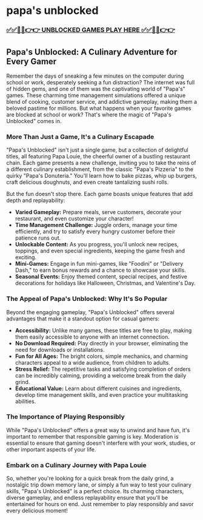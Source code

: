 # papa's unblocked

### [✅✅🔴🔴👉👉 UNBLOCKED GAMES PLAY HERE ✅✅🔴🔴👉👉](https://topstoryindia.com)

## Papa's Unblocked: A Culinary Adventure for Every Gamer

Remember the days of sneaking a few minutes on the computer during school or work, desperately seeking a fun distraction? The internet was full of hidden gems, and one of them was the captivating world of "Papa's" games. These charming time management simulations offered a unique blend of cooking, customer service, and addictive gameplay, making them a beloved pastime for millions. But what happens when your favorite games are blocked at school or work? That's where the magic of "Papa's Unblocked" comes in.

### More Than Just a Game, It's a Culinary Escapade

"Papa's Unblocked" isn't just a single game, but a collection of delightful titles, all featuring Papa Louie, the cheerful owner of a bustling restaurant chain. Each game presents a new challenge, inviting you to take the reins of a different culinary establishment, from the classic "Papa's Pizzeria" to the quirky "Papa's Donuteria." You'll learn how to bake pizzas, whip up burgers, craft delicious doughnuts, and even create tantalizing sushi rolls.

But the fun doesn't stop there. Each game boasts unique features that add depth and replayability:

* **Varied Gameplay:** Prepare meals, serve customers, decorate your restaurant, and even customize your character! 
* **Time Management Challenge:**  Juggle orders, manage your time efficiently, and try to satisfy every hungry customer before their patience runs out.
* **Unlockable Content:**  As you progress, you'll unlock new recipes, toppings, and even special ingredients, keeping the game fresh and exciting.
* **Mini-Games:**  Engage in fun mini-games, like "Foodini" or "Delivery Dash," to earn bonus rewards and a chance to showcase your skills.
* **Seasonal Events:**  Enjoy themed content, special recipes, and festive decorations for holidays like Halloween, Christmas, and Valentine's Day.

###  The Appeal of Papa's Unblocked: Why It's So Popular

Beyond the engaging gameplay, "Papa's Unblocked" offers several advantages that make it a standout option for casual gamers:

* **Accessibility:**  Unlike many games, these titles are free to play, making them easily accessible to anyone with an internet connection. 
* **No Download Required:** Play directly in your browser, eliminating the need for downloads or installations.
* **Fun for All Ages:** The bright colors, simple mechanics, and charming characters appeal to a wide audience, from children to adults.
* **Stress Relief:** The repetitive tasks and satisfying completion of orders can be incredibly calming, providing a welcome break from the daily grind.
* **Educational Value:**  Learn about different cuisines and ingredients, develop time management skills, and even practice your multitasking abilities.

### The Importance of Playing Responsibly

While "Papa's Unblocked" offers a great way to unwind and have fun, it's important to remember that responsible gaming is key.  Moderation is essential to ensure that gaming doesn't interfere with your work, studies, or other important aspects of your life. 

###  Embark on a Culinary Journey with Papa Louie

So, whether you're looking for a quick break from the daily grind, a nostalgic trip down memory lane, or simply a fun way to test your culinary skills, "Papa's Unblocked" is a perfect choice. Its charming characters, diverse gameplay, and endless replayability ensure that you'll be entertained for hours on end. Just remember to play responsibly and savor every delicious moment! 
